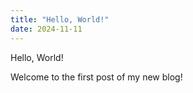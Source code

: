 ```yaml
---
title: "Hello, World!"
date: 2024-11-11
---
```


Hello, World!

Welcome to the first post of my new blog!
